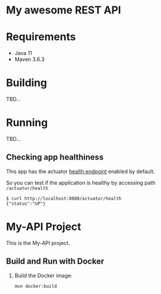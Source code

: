 # My awesome REST API

# Requirements

* Java 11
* Maven 3.6.3

# Building

TBD...

# Running

TBD...

## Checking app healthiness

This app has the actuator [health endpoint](https://docs.spring.io/spring-boot/docs/current/reference/html/production-ready-features.html#production-ready-health) enabled by default.

So you can test if the application is healthy by accessing path `/actuator/health`

```
$ curl http://localhost:8080/actuator/health
{"status":"UP"}
```

# My-API Project

This is the My-API project.

## Build and Run with Docker

1. Build the Docker image:
   ```bash
   mvn docker:build

